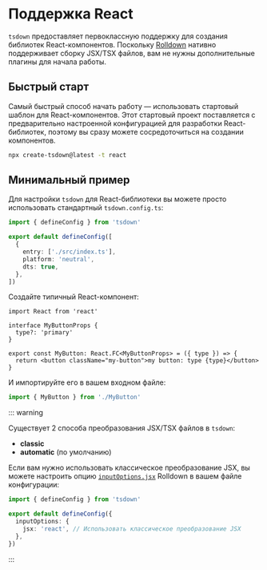 # Поддержка React

`tsdown` предоставляет первоклассную поддержку для создания библиотек React-компонентов. Поскольку [Rolldown](https://rolldown.rs/) нативно поддерживает сборку JSX/TSX файлов, вам не нужны дополнительные плагины для начала работы.

## Быстрый старт

Самый быстрый способ начать работу — использовать стартовый шаблон для React-компонентов. Этот стартовый проект поставляется с предварительно настроенной конфигурацией для разработки React-библиотек, поэтому вы сразу можете сосредоточиться на создании компонентов.

```bash
npx create-tsdown@latest -t react
```

## Минимальный пример

Для настройки `tsdown` для React-библиотеки вы можете просто использовать стандартный `tsdown.config.ts`:

```ts [tsdown.config.ts]
import { defineConfig } from 'tsdown'

export default defineConfig([
  {
    entry: ['./src/index.ts'],
    platform: 'neutral',
    dts: true,
  },
])
```

Создайте типичный React-компонент:

```tsx [MyButton.tsx]
import React from 'react'

interface MyButtonProps {
  type?: 'primary'
}

export const MyButton: React.FC<MyButtonProps> = ({ type }) => {
  return <button className="my-button">my button: type {type}</button>
}
```

И импортируйте его в вашем входном файле:

```ts [index.ts]
import { MyButton } from './MyButton'
```

::: warning

Существует 2 способа преобразования JSX/TSX файлов в `tsdown`:

- **classic**
- **automatic** (по умолчанию)

Если вам нужно использовать классическое преобразование JSX, вы можете настроить опцию [`inputOptions.jsx`](https://rolldown.rs/reference/config-options#jsx) Rolldown в вашем файле конфигурации:

```ts [tsdown.config.ts]
import { defineConfig } from 'tsdown'

export default defineConfig({
  inputOptions: {
    jsx: 'react', // Использовать классическое преобразование JSX
  },
})
```

:::
